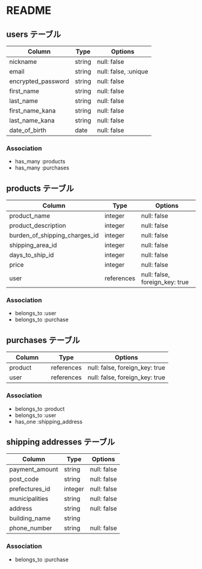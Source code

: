 # README




## users テーブル
| Column                 | Type   | Options                 |
| ---------------------- | ------ | ----------------------- |
| nickname               | string | null: false             |
| email                  | string | null: false, :unique    |
| encrypted_password     | string | null: false             |
| first_name             | string | null: false             |
| last_name              | string | null: false             |
| first_name_kana        | string | null: false             |
| last_name_kana         | string | null: false             |
| date_of_birth          | date   | null: false             |

### Association

- has_many :products 
- has_many :purchases

## products テーブル

| Column                           | Type       | Options                        |
| -------------------------------- | ---------- | ------------------------------ |
| product_name                     | integer    | null: false                    |
| product_description              | integer    | null: false                    |
| burden_of_shipping_charges_id    | integer    | null: false                    |
| shipping_area_id                 | integer    | null: false                    |
| days_to_ship_id                  | integer    | null: false                    |
| price                            | integer    | null: false                    |
| user                             | references | null: false, foreign_key: true |



### Association

- belongs_to :user
- belongs_to :purchase

## purchases テーブル

| Column                | Type       | Options                        |
| --------------------- | ---------- | ------------------------------ |
| product       　　     | references | null: false, foreign_key: true |
| user          　　     | references | null: false, foreign_key: true |

### Association

- belongs_to :product
- belongs_to :user
- has_one :shipping_address

## shipping addresses テーブル

| Column            | Type       | Options                        |
| ------------------| ---------- | ------------------------------ |
| payment_amount    | string     | null: false                    |
| post_code         | string     | null: false                    |
| prefectures_id    | integer    | null: false                    |
| municipalities    | string     | null: false                    |
| address           | string     | null: false                    |
| building_name     | string     |                                |
| phone_number      | string     | null: false                    |


### Association

- belongs_to :purchase

